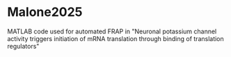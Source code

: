 # Malone2025
MATLAB code used for automated FRAP in "Neuronal potassium channel activity triggers initiation of mRNA translation through binding of translation regulators"
